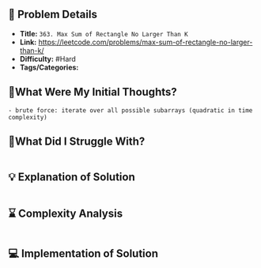 ## 📝 Problem Details

- **Title:** `363. Max Sum of Rectangle No Larger Than K`
- **Link:** https://leetcode.com/problems/max-sum-of-rectangle-no-larger-than-k/
- **Difficulty:** #Hard 
- **Tags/Categories:** 

## 💭What Were My Initial Thoughts?

```
- brute force: iterate over all possible subarrays (quadratic in time complexity)
```

## 🤔What Did I Struggle With?

```

```

## 💡 Explanation of Solution

```

```

## ⌛ Complexity Analysis

```

```

## 💻 Implementation of Solution

```cpp

```